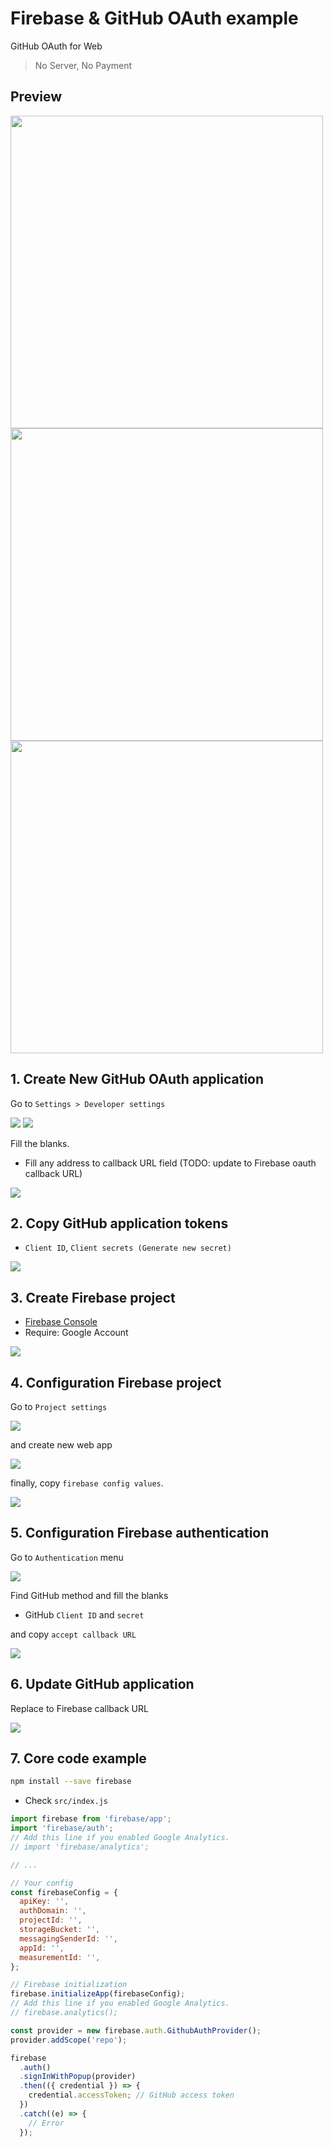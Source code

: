 # Firebase & GitHub OAuth example

GitHub OAuth for Web

> No Server, No Payment

## Preview

<img src="images/preview_1.png" width="500">
<img src="images/preview_2.png" width="500">
<img src="images/preview_3.png" width="500">

## 1. Create New GitHub OAuth application

Go to `Settings > Developer settings`

<img src="images/1.png">

<img src="images/2.png">

Fill the blanks.

- Fill any address to callback URL field (TODO: update to Firebase oauth callback URL)

<img src="images/3.png">

## 2. Copy GitHub application tokens

- `Client ID`, `Client secrets (Generate new secret)`

<img src="images/4.png">

## 3. Create Firebase project

- [Firebase Console](https://console.firebase.google.com)
- Require: Google Account

<img src="images/5.png">

## 4. Configuration Firebase project

Go to `Project settings`

<img src="images/6.png">

and create new web app

<img src="images/7.png">

finally, copy `firebase config values`.

<img src="images/8.png">

## 5. Configuration Firebase authentication

Go to `Authentication` menu

<img src="images/9.png">

Find GitHub method and fill the blanks

- GitHub `Client ID` and `secret`

and copy `accept callback URL`

<img src="images/10.png">

## 6. Update GitHub application

Replace to Firebase callback URL

<img src="images/11.png">

## 7. Core code example

```bash
npm install --save firebase
```

- Check `src/index.js`

```js
import firebase from 'firebase/app';
import 'firebase/auth';
// Add this line if you enabled Google Analytics.
// import 'firebase/analytics';

// ...

// Your config
const firebaseConfig = {
  apiKey: '',
  authDomain: '',
  projectId: '',
  storageBucket: '',
  messagingSenderId: '',
  appId: '',
  measurementId: '',
};

// Firebase initialization
firebase.initializeApp(firebaseConfig);
// Add this line if you enabled Google Analytics.
// firebase.analytics();
```

```js
const provider = new firebase.auth.GithubAuthProvider();
provider.addScope('repo');

firebase
  .auth()
  .signInWithPopup(provider)
  .then(({ credential }) => {
    credential.accessToken; // GitHub access token
  })
  .catch((e) => {
    // Error
  });
```
